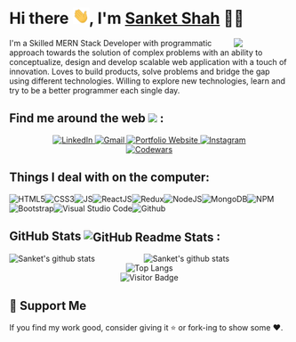 # Hi there <img src="https://raw.githubusercontent.com/ABSphreak/ABSphreak/master/gifs/Hi.gif" width="30px">, I'm [Sanket Shah](https://sanketshah19.github.io/) 👨‍💻

<img align='right' src='https://user-images.githubusercontent.com/5713670/87202985-820dcb80-c2b6-11ea-9f56-7ec461c497c3.gif' width='100"'>
I'm a Skilled MERN Stack Developer with programmatic approach towards the solution of complex problems with an ability to conceptualize, design and develop scalable web application with a touch of innovation. Loves to build products, solve problems and bridge the gap using different technologies. Willing to explore new technologies, learn and try to be a better programmer each single day.

## Find me around the web  <img src="https://github.com/TheDudeThatCode/TheDudeThatCode/blob/master/Assets/Earth.gif" width="20px"> :

<div align="center">
  <span>
    <a href="https://www.linkedin.com/in/sanketshah19/">
      <img alt="LinkedIn" title='LinkedIn' src="https://img.shields.io/badge/LinkedIn-0077B5?style=for-the-badge&logo=linkedin&logoColor=white"/>
    </a>
  </span>
  <span>
    <a href="mailto:sanketshah17.ss@gmail.com">
      <img alt="Gmail" title='Gmail' src="https://img.shields.io/badge/Gmail-D14836?style=for-the-badge&logo=gmail&logoColor=white"/>
    </a>
  </span>
  <span>
    <a href="https://sanketshah19.github.io/">
      <img alt="Portfolio Website" title='Portfolio Website' src="https://img.shields.io/badge/Portfolio Website-107C10?style=for-the-badge&logo=google&logoColor=white"/>
    </a>
  </span>
  <span>
    <a href="https://www.instagram.com/_sanket_shah_/">
      <img alt="Instagram" title='Instagram' src="https://img.shields.io/badge/Instagram-E4405F?style=for-the-badge&logo=instagram&logoColor=white"/>
    </a>
  </span>
</div>

<div align="center">
  <span>
    <a href="https://www.codewars.com/users/Sanket%20Shah?refreshed=true">
      <img alt="Codewars" title='Codewars' src="https://www.codewars.com/users/Sanket%20Shah/badges/micro" width="15%"/>
    </a>
  </span>
</div>

## Things I deal with on the computer:

<img align="left" alt="HTML5" title='HTML5' src="https://img.icons8.com/color/48/000000/html-5.png"/>
<img align="left" alt="CSS3" title='CSS3' src="https://img.icons8.com/color/48/000000/css3.png"/>
<img align="left" alt="JS" title='JS' src="https://img.icons8.com/color/48/000000/javascript.png"/>
<img align="left" alt="ReactJS" title='ReactJS' src="https://img.icons8.com/color/48/000000/react-native.png"/>
<img align="left" alt="Redux" title='Redux' src="https://img.icons8.com/color/48/000000/redux.png"/>
<img align="left" alt="NodeJS" title='NodeJS' src="https://img.icons8.com/color/48/000000/nodejs.png"/>
<img align="left" alt="MongoDB" title='MongoDB' src="https://img.icons8.com/color/48/000000/mongodb.png"/>
<img align="left" alt="NPM" title='NPM' src="https://img.icons8.com/color/48/000000/npm.png"/>
<img align="left" alt="Bootstrap" title='Bootstrap' src="https://img.icons8.com/color/48/000000/bootstrap.png"/>
<img align="left" alt="Visual Studio Code" title='Visual Studio Code' src="https://img.icons8.com/fluent/48/000000/visual-studio-code-2019.png"/>
<img align="left" alt="Github" title='Github' src="https://img.icons8.com/fluent/48/000000/github.png"/>

<br/>
<br/>

## GitHub Stats <img width="30px" src="https://res.cloudinary.com/anuraghazra/image/upload/v1594908242/logo_ccswme.svg" align="center" alt="GitHub Readme Stats" /> :

<img src="https://github-readme-stats.vercel.app/api?username=sanketshah19&count_private=true&show_icons=true" alt="Sanket's github stats" width="48%" align="left" >
<img src="https://github-readme-streak-stats.herokuapp.com/?user=sanketshah19&count_private=true&show_icons=true" alt="Sanket's github stats" width="48%" >

<div align="center">
  <img src="https://github-readme-stats.vercel.app/api/top-langs/?username=sanketshah19&layout=compact" width="40%" alt="Top Langs" >
</div>

<div align="center">
  <img src="https://visitor-badge.laobi.icu/badge?page_id=sanketshah19.sanketshah19" alt="Visitor Badge" >
</div>

## :sparkling_heart: Support Me

If you find my work good, consider giving it :star: or fork-ing to show some :heart:.

